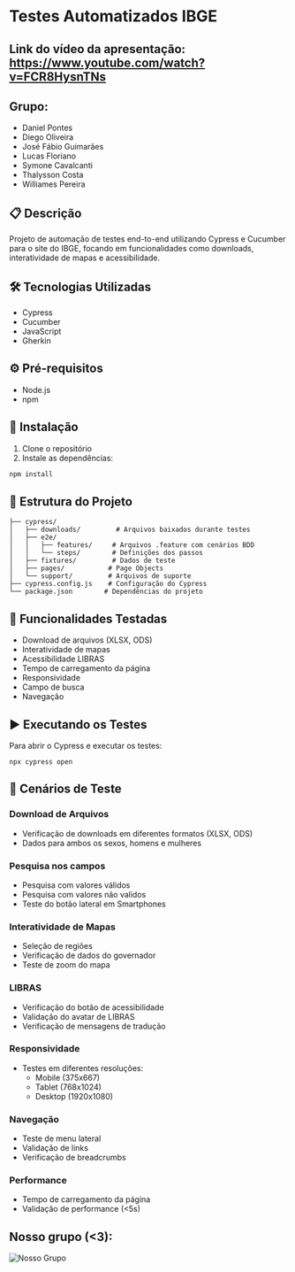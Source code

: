 # Testes Automatizados IBGE
## Link do vídeo da apresentação: https://www.youtube.com/watch?v=FCR8HysnTNs

## Grupo:
- Daniel Pontes
- Diego Oliveira
- José Fábio Guimarães
- Lucas Floriano
- Symone Cavalcanti
- Thalysson Costa
- Williames Pereira

## 📋 Descrição
Projeto de automação de testes end-to-end utilizando Cypress e Cucumber para o site do IBGE, focando em funcionalidades como downloads, interatividade de mapas e acessibilidade.

## 🛠️ Tecnologias Utilizadas
- Cypress
- Cucumber 
- JavaScript
- Gherkin

## ⚙️ Pré-requisitos
- Node.js
- npm

## 🚀 Instalação
1. Clone o repositório
2. Instale as dependências:
```bash
npm install
```

## 📁 Estrutura do Projeto
```
├── cypress/
│   ├── downloads/         # Arquivos baixados durante testes
│   ├── e2e/
│   │   ├── features/     # Arquivos .feature com cenários BDD
│   │   └── steps/        # Definições dos passos
│   ├── fixtures/         # Dados de teste
│   ├── pages/           # Page Objects
│   └── support/         # Arquivos de suporte
├── cypress.config.js    # Configuração do Cypress
└── package.json        # Dependências do projeto
```

## 🧪 Funcionalidades Testadas
- Download de arquivos (XLSX, ODS)
- Interatividade de mapas
- Acessibilidade LIBRAS
- Tempo de carregamento da página
- Responsividade
- Campo de busca
- Navegação

## ▶️ Executando os Testes
Para abrir o Cypress e executar os testes:
```
npx cypress open
```

## 📝 Cenários de Teste
### Download de Arquivos
- Verificação de downloads em diferentes formatos (XLSX, ODS)
- Dados para ambos os sexos, homens e mulheres

### Pesquisa nos campos
- Pesquisa com  valores válidos
- Pesquisa com valores não validos
- Teste do botão lateral em Smartphones

### Interatividade de Mapas
- Seleção de regiões
- Verificação de dados do governador
- Teste de zoom do mapa

### LIBRAS
- Verificação do botão de acessibilidade
- Validação do avatar de LIBRAS
- Verificação de mensagens de tradução

### Responsividade
- Testes em diferentes resoluções:
  - Mobile (375x667)
  - Tablet (768x1024)
  - Desktop (1920x1080)

### Navegação
- Teste de menu lateral
- Validação de links
- Verificação de breadcrumbs

### Performance
- Tempo de carregamento da página
- Validação de performance (<5s)


## Nosso grupo (<3):
![Nosso Grupo](https://i.ibb.co/zPd5SFk/7867d684-d996-4121-be41-2ef763fb0166.jpg)
